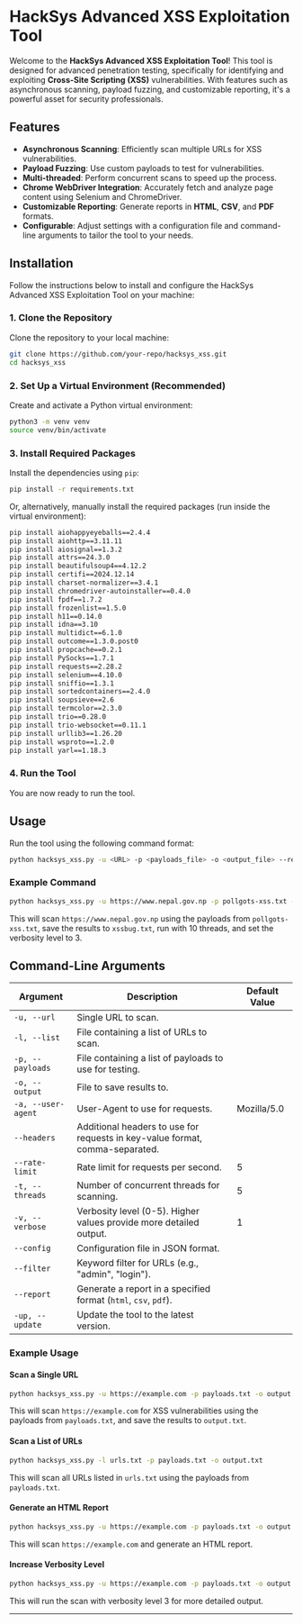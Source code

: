 # HackSys Advanced XSS Exploitation Tool

Welcome to the **HackSys Advanced XSS Exploitation Tool**! This tool is designed for advanced penetration testing, specifically for identifying and exploiting **Cross-Site Scripting (XSS)** vulnerabilities. With features such as asynchronous scanning, payload fuzzing, and customizable reporting, it's a powerful asset for security professionals.

## Features

- **Asynchronous Scanning**: Efficiently scan multiple URLs for XSS vulnerabilities.
- **Payload Fuzzing**: Use custom payloads to test for vulnerabilities.
- **Multi-threaded**: Perform concurrent scans to speed up the process.
- **Chrome WebDriver Integration**: Accurately fetch and analyze page content using Selenium and ChromeDriver.
- **Customizable Reporting**: Generate reports in **HTML**, **CSV**, and **PDF** formats.
- **Configurable**: Adjust settings with a configuration file and command-line arguments to tailor the tool to your needs.

## Installation

Follow the instructions below to install and configure the HackSys Advanced XSS Exploitation Tool on your machine:

### 1. Clone the Repository

Clone the repository to your local machine:

```bash
git clone https://github.com/your-repo/hacksys_xss.git
cd hacksys_xss
```

### 2. Set Up a Virtual Environment (Recommended)

Create and activate a Python virtual environment:

```bash
python3 -m venv venv
source venv/bin/activate
```

### 3. Install Required Packages

Install the dependencies using `pip`:

```bash
pip install -r requirements.txt
```

Or, alternatively, manually install the required packages (run inside the virtual environment):

```bash
pip install aiohappyeyeballs==2.4.4
pip install aiohttp==3.11.11
pip install aiosignal==1.3.2
pip install attrs==24.3.0
pip install beautifulsoup4==4.12.2
pip install certifi==2024.12.14
pip install charset-normalizer==3.4.1
pip install chromedriver-autoinstaller==0.4.0
pip install fpdf==1.7.2
pip install frozenlist==1.5.0
pip install h11==0.14.0
pip install idna==3.10
pip install multidict==6.1.0
pip install outcome==1.3.0.post0
pip install propcache==0.2.1
pip install PySocks==1.7.1
pip install requests==2.28.2
pip install selenium==4.10.0
pip install sniffio==1.3.1
pip install sortedcontainers==2.4.0
pip install soupsieve==2.6
pip install termcolor==2.3.0
pip install trio==0.28.0
pip install trio-websocket==0.11.1
pip install urllib3==1.26.20
pip install wsproto==1.2.0
pip install yarl==1.18.3
```

### 4. Run the Tool

You are now ready to run the tool.

## Usage

Run the tool using the following command format:

```bash
python hacksys_xss.py -u <URL> -p <payloads_file> -o <output_file> --report <report_format> [options]
```

### Example Command

```bash
python hacksys_xss.py -u https://www.nepal.gov.np -p pollgots-xss.txt -o xssbug.txt -t 10 -v 3
```

This will scan `https://www.nepal.gov.np` using the payloads from `pollgots-xss.txt`, save the results to `xssbug.txt`, run with 10 threads, and set the verbosity level to 3.

## Command-Line Arguments

| Argument         | Description                                                                 | Default Value          |
|------------------|-----------------------------------------------------------------------------|------------------------|
| `-u, --url`      | Single URL to scan.                                                           |                        |
| `-l, --list`     | File containing a list of URLs to scan.                                       |                        |
| `-p, --payloads` | File containing a list of payloads to use for testing.                        |                        |
| `-o, --output`   | File to save results to.                                                     |                        |
| `-a, --user-agent`| User-Agent to use for requests.                                              | Mozilla/5.0            |
| `--headers`      | Additional headers to use for requests in key-value format, comma-separated. |                        |
| `--rate-limit`   | Rate limit for requests per second.                                          | 5                      |
| `-t, --threads`  | Number of concurrent threads for scanning.                                   | 5                      |
| `-v, --verbose`  | Verbosity level (0-5). Higher values provide more detailed output.           | 1                      |
| `--config`       | Configuration file in JSON format.                                           |                        |
| `--filter`       | Keyword filter for URLs (e.g., "admin", "login").                            |                        |
| `--report`       | Generate a report in a specified format (`html`, `csv`, `pdf`).               |                        |
| `-up, --update`  | Update the tool to the latest version.                                       |                        |

### Example Usage

#### Scan a Single URL

```bash
python hacksys_xss.py -u https://example.com -p payloads.txt -o output.txt
```

This will scan `https://example.com` for XSS vulnerabilities using the payloads from `payloads.txt`, and save the results to `output.txt`.

#### Scan a List of URLs

```bash
python hacksys_xss.py -l urls.txt -p payloads.txt -o output.txt
```

This will scan all URLs listed in `urls.txt` using the payloads from `payloads.txt`.

#### Generate an HTML Report

```bash
python hacksys_xss.py -u https://example.com -p payloads.txt -o output.txt --report html
```

This will scan `https://example.com` and generate an HTML report.

#### Increase Verbosity Level

```bash
python hacksys_xss.py -u https://example.com -p payloads.txt -o output.txt -v 3
```

This will run the scan with verbosity level 3 for more detailed output.

---
